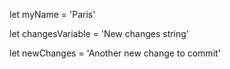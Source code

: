 let myName = 'Paris'

let changesVariable = 'New changes string'

let newChanges = 'Another new change to commit'